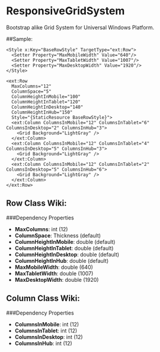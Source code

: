 # ResponsiveGridSystem
Bootstrap alike Grid System for Universal Windows Platform.

##Sample:
```xaml
<Style x:Key="BaseRowStyle" TargetType="ext:Row">
  <Setter Property="MaxMobileWidth" Value="640"/>
  <Setter Property="MaxTabletWidth" Value="1007"/>
  <Setter Property="MaxDesktopWidth" Value="1920"/>
</Style>

<ext:Row 
  MaxColumns="12" 
  ColumnSpace="5" 
  ColumnHeightInMobile="100" 
  ColumnHeightInTablet="120" 
  ColumnHeightInDesktop="140" 
  ColumnHeightInHub="150"
  Style="{StaticResource BaseRowStyle}">
  <ext:Column ColumnsInMobile="12" ColumnsInTablet="6" ColumnsInDesktop="2" ColumnsInHub="3">
    <Grid Background="LightGray" />
  </ext:Column>
  <ext:Column ColumnsInMobile="12" ColumnsInTablet="4" ColumnsInDesktop="5" ColumnsInHub="3">
    <Grid Background="LightGray" />
  </ext:Column>
  <ext:Column ColumnsInMobile="12" ColumnsInTablet="2" ColumnsInDesktop="5" ColumnsInHub="6">
    <Grid Background="LightGray" />
  </ext:Column>
</ext:Row>
```

## Row Class Wiki:
###Dependency Properties
* **MaxColumns**: int (12)
* **ColumnSpace**:  Thickness (default)
* **ColumnHeightInMobile**: double (default)
* **ColumnHeightInTablet**: double (default)
* **ColumnHeightInDesktop**: double (default)
* **ColumnHeightInHub**: double (default)
* **MaxMobileWidth**: double (640)
* **MaxTabletWidth**: double (1007)
* **MaxDesktopWidth**: double (1920)

## Column Class Wiki:
###Dependency Properties
* **ColumnsInMobile**: int (12)
* **ColumnsInTablet**: int (12)
* **ColumnsInDesktop**: int (12)
* **ColumnsInHub**: int (12)
